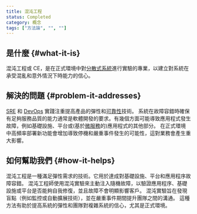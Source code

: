 ```yaml
---
title: 混沌工程
status: Completed
category: 概念
tags: ["方法論", "", ""]
---
```


## 是什麼 {#what-it-is}

混沌工程或 CE，是在正式環境中對[分散式系統](/zh-tw/distributed-systems/)進行實驗的專業，以建立對系統在承受混亂和意外情況下時能力的信心。

## 解決的問題 {#problem-it-addresses}

[SRE](/zh-tw/site-reliability-engineering/) 和 [DevOps](/zh-tw/devops/) 實踐注重提高產品的彈性和[可靠性](/zh-tw/reliability/)技術。
系統在故障容錯時確保有足夠服務品質的能力通常是軟體開發的要求。有幾個方面可能導致應用程式發生故障，例如基礎設施、平台或(基於[微服務](/zh-tw/microservices/)的)應用程式的其他部分。
在正式環境中高頻率部署新功能會增加導致停機和嚴重事件發生的可能性，這對業務會產生重大影響。

## 如何幫助我們 {#how-it-helps}

混沌工程是一種滿足彈性需求的技術。它用於達成對基礎設施、平台和應用程序故障容錯。
混沌工程師使用混沌實驗來主動注入隨機故障，以驗證應用程序、基礎設施或平台是否能夠自我修復，並且故障不會明顯影響客戶。
混沌實驗旨在發現盲點（例如監控或自動擴展技術），並在嚴重事件期間提升團隊之間的溝通。
這種方法有助於提高系統的彈性和團隊對複雜系統的信心，尤其是正式環境。

